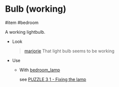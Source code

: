 # Bulb (working)

#item #bedroom 

A working lightbulb.

- Look
  > [marjorie](characters/marjorie.md)
  > That light bulb seems to be working

- Use
	- With [bedroom_lamp](items/bedroom_lamp.md)

	  see [PUZZLE 3 1 - Fixing the lamp](../gdd.md#PUZZLE%203%201%20-%20Fixing%20the%20lamp) 